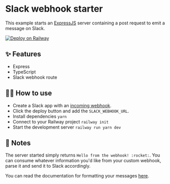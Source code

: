# Slack webhook starter

This example starts an [ExpressJS](https://expressjs.com/) server containing a post request to emit a message on Slack.

[![Deploy on Railway](https://railway.app/button.svg)](https://railway.app/new?template=https%3A%2F%2Fgithub.com%2Frailwayapp%2Fstarters%2Ftree%2Fmaster%2Fexamples%2Fslack-webhook&envs=SLACK_WEBHOOK_URL)

## ✨ Features

- Express
- TypeScript
- Slack webhook route

## 💁‍♀️ How to use

- Create a Slack app with an [incoming webhook](https://api.slack.com/messaging/webhooks).
- Click the deploy button and add the `SLACK_WEBHOOK_URL`.
- Install dependencies `yarn`
- Connect to your Railway project `railway init`
- Start the development server `railway run yarn dev`

## 📝 Notes

The server started simply returns `Hello from the webhook! :rocket:`. You can consume whatever information you'd like from your custom webhook, parse it and send it to Slack accordingly.

You can read the documentation for formatting your messages [here](https://api.slack.com/reference/surfaces/formatting).
